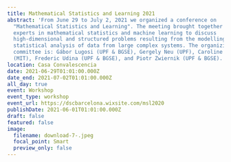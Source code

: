 ```yaml
---
title: Mathematical Statistics and Learning 2021
abstract: 'From June 29 to July 2, 2021 we organized a conference on
  "Mathematical Statistics and Learning". The meeting brought together leading
  experts in mathematical statistics and machine learning to discuss
  high-dimensional and structured problems resulting from the modelling and
  statistical analysis of data from large complex systems. The organizing
  committee is: Gábor Lugosi (UPF & BGSE), Gergely Neu (UPF), Caroline Uhler
  (MIT), Frederic Udina (UPF & BGSE), and Piotr Zwiernik (UPF & BGSE). '
location: Casa Convalescencia
date: 2021-06-29T01:01:00.000Z
date_end: 2021-07-02T01:01:00.000Z
all_day: true
event: Workshop
event_type: workshop
event_url: https://dscbarcelona.wixsite.com/msl2020
publishDate: 2021-06-01T01:01:00.000Z
draft: false
featured: false
image:
  filename: download-7-.jpeg
  focal_point: Smart
  preview_only: false
---
```

